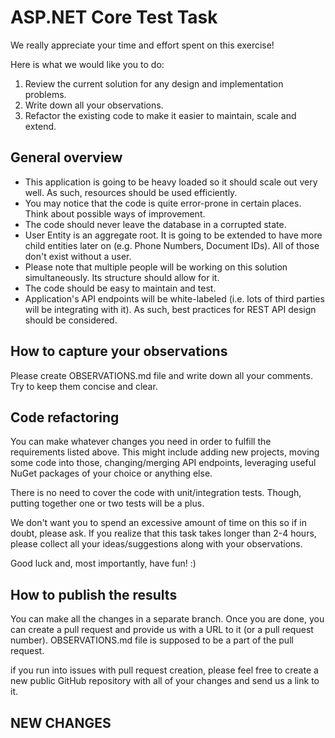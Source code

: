 # ASP.NET Core Test Task

We really appreciate your time and effort spent on this exercise!

Here is what we would like you to do:
1. Review the current solution for any design and implementation problems.
2. Write down all your observations.
3. Refactor the existing code to make it easier to maintain, scale and extend. 

## General overview

* This application is going to be heavy loaded so it should scale out very well. As such, resources should be used efficiently. 
* You may notice that the code is quite error-prone in certain places. Think about possible ways of improvement.
* The code should never leave the database in a corrupted state.
* User Entity is an aggregate root. It is going to be extended to have more child entities later on (e.g. Phone Numbers, Document IDs). All of those don't exist without a user.
* Please note that multiple people will be working on this solution simultaneously. Its structure should allow for it.
* The code should be easy to maintain and test.
* Application's API endpoints will be white-labeled (i.e. lots of third parties will be integrating with it). As such, best practices for REST API design should be considered.  

## How to capture your observations

Please create OBSERVATIONS.md file and write down all your comments. Try to keep them concise and clear.

## Code refactoring

You can make whatever changes you need in order to fulfill the requirements listed above. This might include adding new projects, moving some code into those, changing/merging API endpoints, leveraging useful NuGet packages of your choice or anything else.

There is no need to cover the code with unit/integration tests. Though, putting together one or two tests will be a plus.

We don't want you to spend an excessive amount of time on this so if in doubt, please ask. If you realize that this task takes longer than 2-4 hours, please collect all your ideas/suggestions along with your observations.

Good luck and, most importantly, have fun! :)

## How to publish the results

You can make all the changes in a separate branch. Once you are done, you can create a pull request and provide us with a URL to it (or a pull request number). OBSERVATIONS.md file is supposed to be a part of the pull request.

if you run into issues with pull request creation, please feel free to create a new public GitHub repository with all of your changes and send us a link to it.

## NEW CHANGES
